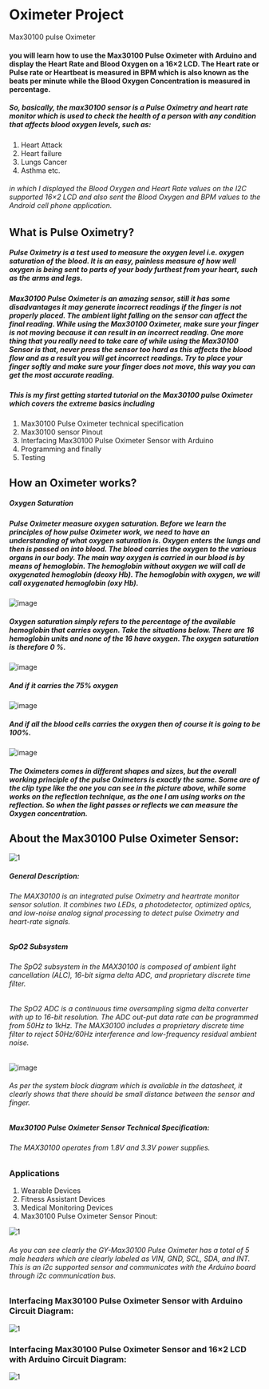# Oximeter Project
Max30100 pulse Oximeter

#### you will learn how to use the Max30100 Pulse Oximeter with Arduino and display the Heart Rate and Blood Oxygen on a 16×2 LCD. The Heart rate or Pulse rate or Heartbeat is measured in BPM which is also known as the beats per minute while the Blood Oxygen Concentration is measured in percentage.

##### So, basically, the max30100 sensor is a Pulse Oximetry and heart rate monitor which is used to check the health of a person with any condition that affects blood oxygen levels, such as:

1. Heart Attack
2. Heart failure
3. Lungs Cancer
4. Asthma etc.

###### in which I displayed the Blood Oxygen and Heart Rate values on the I2C supported 16×2 LCD and also sent the Blood Oxygen and BPM values to the Android cell phone application.

## What is Pulse Oximetry?
##### Pulse Oximetry is a test used to measure the oxygen level i.e. oxygen saturation of the blood. It is an easy, painless measure of how well oxygen is being sent to parts of your body furthest from your heart, such as the arms and legs.

##### Max30100 Pulse Oximeter is an amazing sensor, still it has some disadvantages it may generate incorrect readings if the finger is not properly placed. The ambient light falling on the sensor can affect the final reading. While using the Max30100 Oximeter, make sure your finger is not moving because it can result in an incorrect reading. One more thing that you really need to take care of while using the Max30100 Sensor is that, never press the sensor too hard as this affects the blood flow and as a result you will get incorrect readings. Try to place your finger softly and make sure your finger does not move, this way you can get the most accurate reading.

##### This is my first getting started tutorial on the Max30100 pulse Oximeter which covers the extreme basics including

1. Max30100 Pulse Oximeter technical specification
2. Max30100 sensor Pinout
3. Interfacing Max30100 Pulse Oximeter Sensor with Arduino
4. Programming and finally
5. Testing

## How an Oximeter works?
##### Oxygen Saturation

##### Pulse Oximeter measure oxygen saturation. Before we learn the principles of how pulse Oximeter work, we need to have an understanding of what oxygen saturation is. Oxygen enters the lungs and then is passed on into blood. The blood carries the oxygen to the various organs in our body. The main way oxygen is carried in our blood is by means of hemoglobin. The hemoglobin without oxygen we will call de oxygenated hemoglobin (deoxy Hb). The hemoglobin with oxygen, we will call oxygenated hemoglobin (oxy Hb).

![image](https://user-images.githubusercontent.com/35210955/111873037-6665d380-89b4-11eb-8e46-ae708352b3e7.png)

##### Oxygen saturation simply refers to the percentage of the available hemoglobin that carries oxygen. Take the situations below. There are 16 hemoglobin units and none of the 16 have oxygen. The oxygen saturation is therefore 0 %.

![image](https://user-images.githubusercontent.com/35210955/111873054-809fb180-89b4-11eb-8e2a-2b3a046c7d51.png)

##### And if it carries the 75% oxygen

![image](https://user-images.githubusercontent.com/35210955/111873062-9319eb00-89b4-11eb-8bcb-f03798b65886.png)

##### And if all the blood cells carries the oxygen then of course it is going to be 100%.

![image](https://user-images.githubusercontent.com/35210955/111873100-ae84f600-89b4-11eb-876c-32ab92efd754.png)

##### The Oximeters comes in different shapes and sizes, but the overall working principle of the pulse Oximeters is exactly the same. Some are of the clip type like the one you can see in the picture above, while some works on the reflection technique, as the one I am using works on the reflection. So when the light passes or reflects we can measure the Oxygen concentration.


## About the Max30100 Pulse Oximeter Sensor:

![1](https://user-images.githubusercontent.com/35210955/111873429-41726000-89b6-11eb-93a0-abdd9a673f27.png)

##### General Description:
###### The MAX30100 is an integrated pulse Oximetry and heartrate monitor sensor solution. It combines two LEDs, a photodetector, optimized optics, and low-noise analog signal processing to detect pulse Oximetry and heart-rate signals.

##### SpO2 Subsystem
###### The SpO2 subsystem in the MAX30100 is composed of ambient light cancellation (ALC), 16-bit sigma delta ADC, and proprietary discrete time filter.

###### The SpO2  ADC is a continuous time oversampling sigma delta converter with up to 16-bit resolution. The ADC out-put data rate can be programmed from 50Hz to 1kHz. The MAX30100 includes a proprietary discrete time filter to reject 50Hz/60Hz interference and low-frequency residual ambient noise.

![image](https://user-images.githubusercontent.com/35210955/111873491-7bdbfd00-89b6-11eb-831a-ad62cf6b54ae.png)

###### As per the system block diagram which is available in the datasheet, it clearly shows that there should be small distance between the sensor and finger.

##### Max30100 Pulse Oximeter Sensor Technical Specification:
###### The MAX30100 operates from 1.8V and 3.3V power supplies.

### Applications
1. Wearable Devices
2. Fitness Assistant Devices
3. Medical Monitoring Devices
4. Max30100 Pulse Oximeter Sensor Pinout:

![1](https://user-images.githubusercontent.com/35210955/111873531-b0e84f80-89b6-11eb-83d3-5acac6969850.png)

###### As you can see clearly the GY-Max30100 Pulse Oximeter has a total of 5 male headers which are clearly labeled as VIN, GND, SCL, SDA, and INT. This is an i2c supported sensor and communicates with the Arduino board through i2c communication bus.

### Interfacing Max30100 Pulse Oximeter Sensor with Arduino Circuit Diagram:

![1](https://user-images.githubusercontent.com/35210955/111873573-e4c37500-89b6-11eb-8fb7-cc62896d3f15.png)


### Interfacing Max30100 Pulse Oximeter Sensor and 16×2 LCD with Arduino Circuit Diagram:

![1](https://user-images.githubusercontent.com/35210955/111873627-44218500-89b7-11eb-9cd7-29e07b91cbe5.png)


















